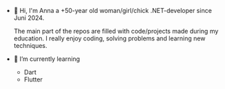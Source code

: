 - 👋 Hi, I'm Anna a +50-year old woman/girl/chick .NET-developer since Juni 2024.

  The main part of the repos are filled with code/projects made during my education.
  I really enjoy coding, solving problems and learning new techniques.

- 🌱 I’m currently learning
  - Dart
  - Flutter




